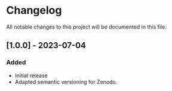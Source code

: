 # Changelog

All notable changes to this project will be documented in this file.

## [1.0.0] - 2023-07-04

### Added

- Initial release
- Adapted semantic versioning for Zenodo.
